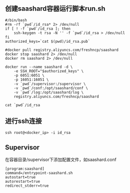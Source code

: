 ## 创建saashard容器运行脚本run.sh

    #/bin/bash
    #rm -rf `pwd`/id_rsa* 2> /dev/null
    if [ ! -f `pwd`/id_rsa ]; then
        ssh-keygen -t rsa -N '' -f `pwd`/id_rsa > /dev/null
    fi
    authorized_keys=`cat $(pwd)/id_rsa.pub`

    #docker pull registry.aliyuncs.com/freshncp/saashard
    docker stop saashard 2> /dev/null
    docker rm saashard 2> /dev/null

    docker run --name saashard -d \
        -e SSH_ROOT="$authorized_keys" \
        -p 6051:6051 \
        -p 16051:16051 \
        -v `pwd`/supervisor:/supervisor \
        -v `pwd`/conf:/opt/saashard/conf \
        -v `pwd`/log:/opt/saashard/log \
        registry.aliyuncs.com/freshncp/saashard

    cat `pwd`/id_rsa


## 进行ssh连接

    ssh root@<docker_ip> -i id_rsa

## Supervisor

在容器目录/supervisor下添加配置文件，如saashard.conf

    [program:saashard]
    command=/entrypoint-saashard.sh
    autostart=true
    autorestart=true
    redirect_stderr=true